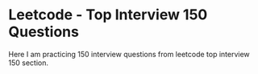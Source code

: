 # Leetcode - Top Interview 150 Questions
Here I am practicing 150 interview questions from leetcode top interview 150 section.
